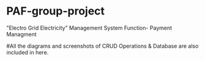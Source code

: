 # PAF-group-project
"Electro Grid Electricity" Management System
Function- Payment Managment


#All the diagrams and screenshots of CRUD Operations & Database are also included in here.

